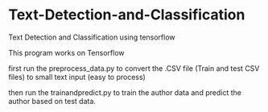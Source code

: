 # Text-Detection-and-Classification
Text Detection and Classification using tensorflow 

This program works on Tensorflow

first run the preprocess_data.py to convert the .CSV file (Train and test CSV files) to small text input (easy to process)

then run the trainandpredict.py to train the author data and predict the author based on test data.
